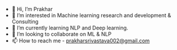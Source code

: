 - 👋 Hi, I’m Prakhar
- 👀 I’m interested in Machine learning research and development & Consulting
- 🌱 I’m currently learning NLP and Deep learning.
- 💞️ I’m looking to collaborate on ML & NLP
- 📫 How to reach me - prakharsrivastava002@gmail.com

<!---
prakharsrivastava002/prakharsrivastava002 is a ✨ special ✨ repository because its `README.md` (this file) appears on your GitHub profile.
You can click the Preview link to take a look at your changes.
--->
